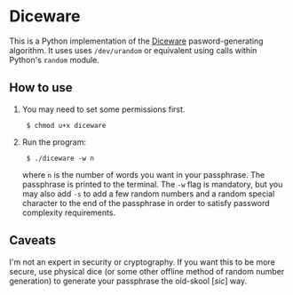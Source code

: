 Diceware
========

This is a Python implementation of the [Diceware](http://world.std.com/~reinhold/diceware.html) pasword-generating algorithm. It uses uses `/dev/urandom` or
equivalent using calls within Python's `random` module.

How to use
----------

1. You may need to set some permissions first.

        $ chmod u+x diceware

2. Run the program:

        $ ./diceware -w n

    where `n` is the number of words you want in your passphrase. The passphrase is printed to the terminal. The `-w` flag is mandatory, but you may also add `-s` to add a few random numbers and a random special character to the end of the passphrase in order to satisfy password complexity requirements.

Caveats
-------

I'm not an expert in security or cryptography. If you want this to be more secure, use physical dice (or some other offline method of random number generation) to generate your passphrase the old-skool [_sic_] way.
